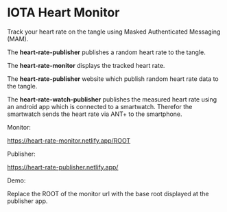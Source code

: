 # IOTA Heart Monitor

Track your heart rate on the tangle using Masked Authenticated Messaging (MAM).

The __heart-rate-publisher__ publishes a random heart rate to the tangle.

The __heart-rate-monitor__ displays the tracked heart rate.

The __heart-rate-publisher__ website which publish random heart rate data to the tangle.

The __heart-rate-watch-publisher__ publishes the measured heart rate using an android app which is connected to a smartwatch. Therefor the smartwatch sends the heart rate via ANT+ to the smartphone.


Monitor:

https://heart-rate-monitor.netlify.app/ROOT

Publisher:

https://heart-rate-publisher.netlify.app/

Demo:

Replace the ROOT of the monitor url with the base root displayed at the publisher app.
